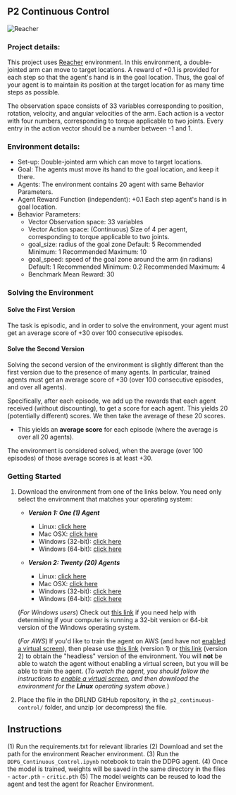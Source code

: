 ## P2 Continuous Control
![Reacher](https://github.com/Unity-Technologies/ml-agents/blob/master/docs/images/reacher.png)

### Project details:
This project uses [Reacher](https://github.com/Unity-Technologies/ml-agents/blob/master/docs/Learning-Environment-Examples.md#reacher) environment. In this environment, a double-jointed arm can move to target locations. A reward of +0.1 is provided for each step so that the agent's hand is in the goal location. Thus, the goal of your agent is to maintain its position at the target location for as many time steps as possible.

The observation space consists of 33 variables corresponding to position, rotation, velocity, and angular velocities of the arm. Each action is a vector with four numbers, corresponding to torque applicable to two joints. Every entry in the action vector should be a number between -1 and 1.

### Environment details:
   - Set-up: Double-jointed arm which can move to target locations.
   - Goal: The agents must move its hand to the goal location, and keep it there.
   - Agents: The environment contains 20 agent with same Behavior Parameters.
   - Agent Reward Function (independent):
        +0.1 Each step agent's hand is in goal location.
   - Behavior Parameters:         
        - Vector Observation space: 33 variables 
        - Vector Action space: (Continuous) Size of 4 per agent, corresponding to torque applicable to two joints.
        - goal_size: radius of the goal zone
            Default: 5
            Recommended Minimum: 1
            Recommended Maximum: 10
        - goal_speed: speed of the goal zone around the arm (in radians)
            Default: 1
            Recommended Minimum: 0.2
            Recommended Maximum: 4
        - Benchmark Mean Reward: 30
        
### Solving the Environment

#### Solve the First Version

The task is episodic, and in order to solve the environment,  your agent must get an average score of +30 over 100 consecutive episodes.

#### Solve the Second Version

Solving the second version of the environment is slightly different than the first version due to the presence of many agents. In particular, trained agents must get an average score of +30 (over 100 consecutive episodes, and over all agents).  

Specifically, after each episode, we add up the rewards that each agent received (without discounting), to get a score for each agent.  This yields 20 (potentially different) scores.  We then take the average of these 20 scores. 
- This yields an **average score** for each episode (where the average is over all 20 agents).

The environment is considered solved, when the average (over 100 episodes) of those average scores is at least +30. 
     
### Getting Started
1. Download the environment from one of the links below.  You need only select the environment that matches your operating system:

    - **_Version 1: One (1) Agent_**
        - Linux: [click here](https://s3-us-west-1.amazonaws.com/udacity-drlnd/P2/Reacher/one_agent/Reacher_Linux.zip)
        - Mac OSX: [click here](https://s3-us-west-1.amazonaws.com/udacity-drlnd/P2/Reacher/one_agent/Reacher.app.zip)
        - Windows (32-bit): [click here](https://s3-us-west-1.amazonaws.com/udacity-drlnd/P2/Reacher/one_agent/Reacher_Windows_x86.zip)
        - Windows (64-bit): [click here](https://s3-us-west-1.amazonaws.com/udacity-drlnd/P2/Reacher/one_agent/Reacher_Windows_x86_64.zip)

    - **_Version 2: Twenty (20) Agents_**
        - Linux: [click here](https://s3-us-west-1.amazonaws.com/udacity-drlnd/P2/Reacher/Reacher_Linux.zip)
        - Mac OSX: [click here](https://s3-us-west-1.amazonaws.com/udacity-drlnd/P2/Reacher/Reacher.app.zip)
        - Windows (32-bit): [click here](https://s3-us-west-1.amazonaws.com/udacity-drlnd/P2/Reacher/Reacher_Windows_x86.zip)
        - Windows (64-bit): [click here](https://s3-us-west-1.amazonaws.com/udacity-drlnd/P2/Reacher/Reacher_Windows_x86_64.zip)
    
    (_For Windows users_) Check out [this link](https://support.microsoft.com/en-us/help/827218/how-to-determine-whether-a-computer-is-running-a-32-bit-version-or-64) if you need help with determining if your computer is running a 32-bit version or 64-bit version of the Windows operating system.

    (_For AWS_) If you'd like to train the agent on AWS (and have not [enabled a virtual screen](https://github.com/Unity-Technologies/ml-agents/blob/master/docs/Training-on-Amazon-Web-Service.md)), then please use [this link](https://s3-us-west-1.amazonaws.com/udacity-drlnd/P2/Reacher/one_agent/Reacher_Linux_NoVis.zip) (version 1) or [this link](https://s3-us-west-1.amazonaws.com/udacity-drlnd/P2/Reacher/Reacher_Linux_NoVis.zip) (version 2) to obtain the "headless" version of the environment.  You will **not** be able to watch the agent without enabling a virtual screen, but you will be able to train the agent.  (_To watch the agent, you should follow the instructions to [enable a virtual screen](https://github.com/Unity-Technologies/ml-agents/blob/master/docs/Training-on-Amazon-Web-Service.md), and then download the environment for the **Linux** operating system above._)

2. Place the file in the DRLND GitHub repository, in the `p2_continuous-control/` folder, and unzip (or decompress) the file. 


## Instructions
(1) Run the requirements.txt for relevant libraries</b>
(2) Download and set the path for the environment Reacher environment.</b>
(3) Run the `DDPG_Continuous_Control.ipynb` notebook to train the DDPG agent.</b>
(4) Once the model is trained, weights will be saved in the same directory in the files 
       - `actor.pth` 
       - `critic.pth` </b>
 (5) The model weights can be reused to load the agent and test the agent for Reacher Environment. 

